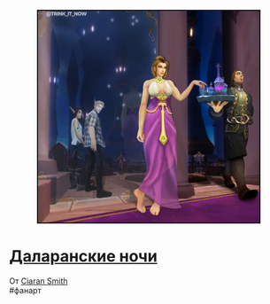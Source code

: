 <p align="center">
<img src="https://github.com/MagicalCow/TrinkIT-News/blob/main/Assets/TI637445c3/TI637445c3.jpg?raw=true" width="400" border="2" />
</p>

# [Даларанские ночи](https://www.artstation.com/artwork/8wxa36)

От [Ciaran Smith](https://www.artstation.com/ciaransmith)  
#фанарт